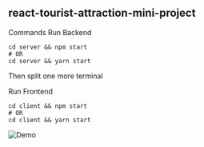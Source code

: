 ## react-tourist-attraction-mini-project

Commands
Run Backend
```
cd server && npm start
# OR
cd server && yarn start
```

Then split one more terminal

Run Frontend
```
cd client && npm start
# OR
cd client && yarn start
```

![Demo](https://user-images.githubusercontent.com/81525447/218321910-7d9ea70a-70cf-404f-af57-3b45cbbd37fe.png)
